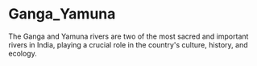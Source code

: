 # Ganga_Yamuna
The Ganga and Yamuna rivers are two of the most sacred and important rivers in India, playing a crucial role in the country's culture, history, and ecology.
